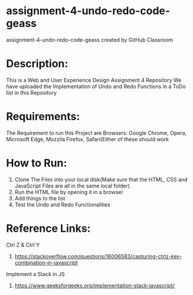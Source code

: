 # assignment-4-undo-redo-code-geass
assignment-4-undo-redo-code-geass created by GitHub Classroom
# Description:
This is a Web and User Experience Design Assignment 4 Repository
We have uploaded the Implementation of Undo and Redo Functions in a ToDo list in this Repository 

# Requirements:
The Requirement to run this Project are
Browsers: Google Chrome, Opera, Microsoft Edge, Mozzila Firefox, Safari(Either of these should work

# How to Run:
1) Clone The Files into your local disk(Make sure that the HTML, CSS and JavaScript Files are all in the same local folder)
2) Run the HTML file by opening it in a browser
3) Add things to the list
4) Test the Undo and Redo Functionalities


# Reference Links:
Ctrl Z & Ctrl Y
1) https://stackoverflow.com/questions/16006583/capturing-ctrlz-key-combination-in-javascript

Implement a Stack in JS
1) https://www.geeksforgeeks.org/implementation-stack-javascript/


